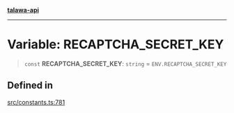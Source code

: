 [**talawa-api**](../../README.md)

***

# Variable: RECAPTCHA\_SECRET\_KEY

> `const` **RECAPTCHA\_SECRET\_KEY**: `string` = `ENV.RECAPTCHA_SECRET_KEY`

## Defined in

[src/constants.ts:781](https://github.com/Suyash878/talawa-api/blob/095e6964ce2a06c1c30d1acf81b6162203f1db91/src/constants.ts#L781)
